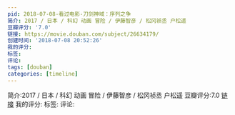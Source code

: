```yaml
---
pid: 2018-07-08-看过电影-刀剑神域：序列之争
简介: 2017 / 日本 / 科幻 动画 冒险 / 伊藤智彦 / 松冈祯丞 户松遥
豆瓣评分: '7.0'
链接: https://movie.douban.com/subject/26634179/
创建时间: '2018-07-08 20:52:26'
我的评分:
标签:
评论:
tags: [douban]
categories: [timeline]
---
```

简介:2017 / 日本 / 科幻 动画 冒险 / 伊藤智彦 / 松冈祯丞 户松遥
豆瓣评分:7.0
[链接](https://movie.douban.com/subject/26634179/)
我的评分:
标签:
评论:
